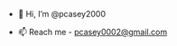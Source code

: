 - 👋 Hi, I’m @pcasey2000

- 📫 Reach me - pcasey0002@gmail.com

<!---
pcasey2000/pcasey2000 is a ✨ special ✨ repository because its `README.md` (this file) appears on your GitHub profile.
You can click the Preview link to take a look at your changes.
--->
